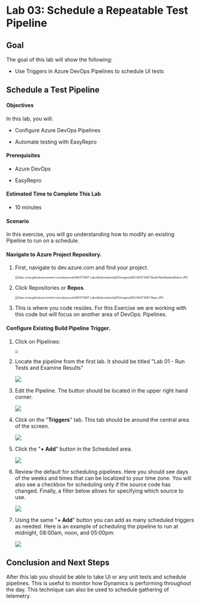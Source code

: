 # Lab 03: Schedule a Repeatable Test Pipeline

## Goal

The goal of this lab will show the following:

* Use Triggers in Azure DevOps Pipelines to schedule UI tests

## Schedule a Test Pipeline

#### Objectives

In this lab, you will:

 * Configure Azure DevOps Pipelines

 * Automate testing with EasyRepro

#### Prerequisites

 * Azure DevOps

 * EasyRepro

#### Estimated Time to Complete This Lab

 * 10 minutes

#### Scenario

In this exercise, you will go understanding how to modify an existing Pipeline to run on a schedule.

#### **Navigate to Azure Project Repository.**

1. First, navigate to dev.azure.com and find your project.      

    <img src="https://raw.githubusercontent.com/aliyoussefi/BAST306T-Labs/master/lab01/images/ADO-BAST306T-Project.JPG" alt="https://raw.githubusercontent.com/aliyoussefi/BAST306T-Labs/blob/master/lab01/images/ADO-BAST306T-Build-NewPipelineButton.JPG" style="zoom:50%;" />

1. Click Repositories or **Repos**.

   <img src="https://raw.githubusercontent.com/aliyoussefi/BAST306T-Labs/master/lab01/images/ADO-BAST306T-Repo.JPG" alt="https://raw.githubusercontent.com/aliyoussefi/BAST306T-Labs/blob/master/lab01/images/ADO-BAST306T-Repo.JPG" style="zoom:50%;" />

1. This is where you code resides. For this Exercise we are working with this code but will focus on another area of DevOps: Pipelines.

#### **Configure Existing Build Pipeline Trigger.**

1. Click on Pipelines:

     <img src="https://raw.githubusercontent.com/aliyoussefi/BAST306T-Labs/master/lab01/images/ADO-BAST306T-Build.JPG" style="zoom:50%;" />

1. Locate the pipeline from the first lab. It should be titled "Lab 01 - Run Tests and Examine Results"

     ![](https://raw.githubusercontent.com/aliyoussefi/BAST306T-Labs/master/lab03/images/ADO-Build-LocatePipeline.JPG)

1. Edit the Pipeline. The button should be located in the upper right hand corner.

     ![](https://raw.githubusercontent.com/aliyoussefi/BAST306T-Labs/master/lab03/images/ADO-BAST306T-Build-Queue-Lab01.JPG)

1. Click on the "**Triggers**" tab. This tab should be around the central area of the screen.

     ![](https://raw.githubusercontent.com/aliyoussefi/BAST306T-Labs/master/lab03/images/ADO-Build-Triggers-Tab.JPG)

1. Click the "**+ Add**" button in the Scheduled area.

     ![](https://raw.githubusercontent.com/aliyoussefi/BAST306T-Labs/master/lab03/images/ADO-Build-Triggers-Schedule-Add.JPG)

1. Review the default for scheduling pipelines. Here you should see days of the weeks and times that can be localized to your time zone. You will also see a checkbox for scheduling only if the source code has changed. Finally, a filter below allows for specifying which source to use.

     ![](https://raw.githubusercontent.com/aliyoussefi/BAST306T-Labs/master/lab03/images/ADO-Build-Triggers-Schedule-Default.JPG)

1. Using the same "**+ Add**" button you can add as many scheduled triggers as needed. Here is an example of scheduling the pipeline to run at midnight, 08:00am, noon, and 05:00pm:

     ![](https://raw.githubusercontent.com/aliyoussefi/BAST306T-Labs/master/lab03/images/ADO-Build-Triggers-Schedule-Customized.JPG)

## **Conclusion and Next Steps**

After this lab you should be able to take UI or any unit tests and schedule pipelines. This is useful to monitor how Dynamics is performing throughout the day. This technique can also be used to schedule gathering of telemetry.
